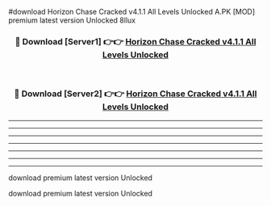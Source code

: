 #download Horizon Chase Cracked v4.1.1 All Levels Unlocked A.PK [MOD] premium latest version Unlocked 8llux 



<div align="center">
<h3>🔴 Download [Server1] 👉👉 <a href="https://download1apk.web.app/">Horizon Chase Cracked v4.1.1 All Levels Unlocked</a></h3><br>

<h3>🔴 Download [Server2] 👉👉 <a href="https://download1apk.web.app/">Horizon Chase Cracked v4.1.1 All Levels Unlocked</a></h3>
</div>





----------------------------------------------------------

----------------------------------------------------------

----------------------------------------------------------

----------------------------------------------------------

----------------------------------------------------------

----------------------------------------------------------

----------------------------------------------------------

download premium latest version Unlocked

download premium latest version Unlocked
